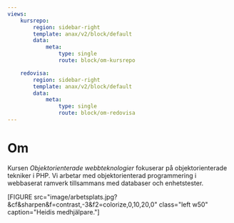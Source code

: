 ```yaml
---
views:
    kursrepo:
        region: sidebar-right
        template: anax/v2/block/default
        data:
            meta:
                type: single
                route: block/om-kursrepo

    redovisa:
        region: sidebar-right
        template: anax/v2/block/default
        data:
            meta:
                type: single
                route: block/om-redovisa
---
```

Om
=========================

Kursen *Objektorienterade webbteknologier* fokuserar på objektorienterade tekniker i PHP. Vi arbetar med objektorienterad programmering i webbaserat ramverk tillsammans med databaser och enhetstester.

[FIGURE src="image/arbetsplats.jpg?&cf&sharpen&f=contrast,-3&f2=colorize,0,10,20,0" class="left w50" caption="Heidis medhjälpare."]
